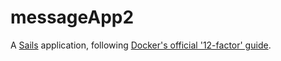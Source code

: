 # messageApp2

A [Sails](http://sailsjs.org) application, following [Docker's official '12-factor' guide](https://github.com/docker/labs/tree/master/12factor).
